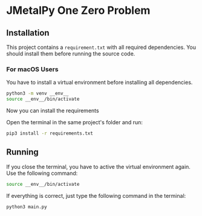 # JMetalPy One Zero Problem

## Installation 

This project contains a `requirement.txt` with all required dependencies. You should install them before running the source code. 

### For macOS Users

You have to install a virtual environment before installing all dependencies.

```sh
python3 -m venv __env__
source __env__/bin/activate  
```

Now you can install the requirements


Open the terminal in the same project's folder and run:

```sh
pip3 install -r requirements.txt
```

## Running  

If you close the terminal, you have to active the virtual environment again. Use the following command:

```sh
source __env__/bin/activate 
```

If everything is correct, just type the following command in the terminal:


```sh
python3 main.py
```

